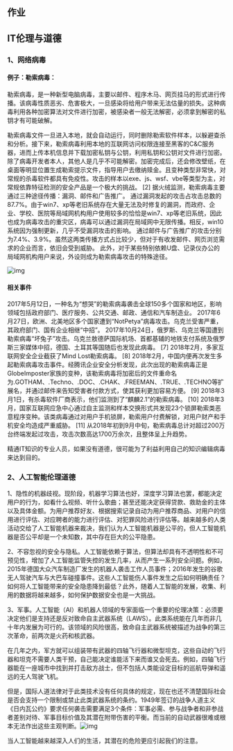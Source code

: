 ##  作业

## IT伦理与道德

###  1、网络病毒

####  例子：勒索病毒：

勒索病毒，是一种新型电脑病毒，主要以邮件、程序木马、网页挂马的形式进行传播。该病毒性质恶劣、危害极大，一旦感染将给用户带来无法估量的损失。这种病毒利用各种加密算法对文件进行加密，被感染者一般无法解密，必须拿到解密的私钥才有可能破解。

勒索病毒文件一旦进入本地，就会自动运行，同时删除勒索软件样本，以躲避查杀和分析。接下来，勒索病毒利用本地的互联网访问权限连接至黑客的C&C服务器，进而上传本机信息并下载加密私钥与公钥，利用私钥和公钥对文件进行加密。除了病毒开发者本人，其他人是几乎不可能解密。加密完成后，还会修改壁纸，在桌面等明显位置生成勒索提示文件，指导用户去缴纳赎金。且变种类型非常快，对常规的杀毒软件都具有免疫性。攻击的样本以exe、js、wsf、vbe等类型为主，对常规依靠特征检测的安全产品是一个极大的挑战。 [2] 
据火绒监测，勒索病毒主要通过三种途径传播：漏洞、邮件和广告推广。
通过漏洞发起的攻击占攻击总数的87.7%。由于win7、xp等老旧系统存在大量无法及时修复的漏洞，而政府、企业、学校、医院等局域网机构用户使用较多的恰恰是win7、xp等老旧系统，因此也成为病毒攻击的重灾区，病毒可以通过漏洞在局域网中无限传播。相反，win10系统因为强制更新，几乎不受漏洞攻击的影响。
通过邮件与广告推广的攻击分别为7.4%、3.9%。虽然这两类传播方式占比较少，但对于有收发邮件、网页浏览需求的企业而言，依旧会受到威胁。
此外，对于某些特别依赖U盘、记录仪办公的局域网机构用户来说，外设则成为勒索病毒攻击的特殊途径。

![img](https://gss2.bdstatic.com/-fo3dSag_xI4khGkpoWK1HF6hhy/baike/c0%3Dbaike80%2C5%2C5%2C80%2C26/sign=8596ba1cac8b87d6444fa34d6661435d/203fb80e7bec54e7005b1233b4389b504fc26a63.jpg)



####  相关事件

2017年5月12日，一种名为“想哭”的勒索病毒袭击全球150多个国家和地区，影响领域包括政府部门、医疗服务、公共交通、邮政、通信和汽车制造业。
2017年6月27日，欧洲、北美地区多个国家遭到“NotPetya”病毒攻击。乌克兰受害严重，其政府部门、国有企业相继“中招”。
2017年10月24日，俄罗斯、乌克兰等国遭到勒索病毒“坏兔子”攻击。乌克兰敖德萨国际机场、首都基辅的地铁支付系统及俄罗斯三家媒体中招，德国、土耳其等国随后也发现此病毒。 [7] 
2018年2月，多家互联网安全企业截获了Mind Lost勒索病毒。 [8] 
2018年2月，中国内便再次发生多起勒索病毒攻击事件。经腾讯企业安全分析发现，此次出现的勒索病毒正是GlobeImposter家族的变种，该勒索病毒将加密后的文件重命名为.GOTHAM、.Techno、.DOC、.CHAK、.FREEMAN、.TRUE、.TECHNO等扩展名，并通过邮件来告知受害者付款方式，使其获利更加容易方便。 [9] 
2018年3月1日，有杀毒软件厂商表示，他们监测到了“麒麟2.1”的勒索病毒。 [10] 
2018年3月，国家互联网应急中心通过自主监测和样本交换形式共发现23个锁屏勒索类恶意程序变种。该类病毒通过对用户手机锁屏，勒索用户付费解锁，对用户财产和手机安全均造成严重威胁。 [11] 
从2018年初到9月中旬，勒索病毒总计对超过200万台终端发起过攻击，攻击次数高达1700万余次，且整体呈上升趋势。

精通IT知识的专业人员，如果没有道德，很可能为了利益利用自己的知识编辑病毒来达到目的。

### 2、人工智能伦理道德

1、隐性的机器歧视。现阶段，机器学习算法也好，深度学习算法也罢，都能决定用户的行为，如看什么视频、听什么歌曲；甚至还能决定获得贷款、救助金的主体以及具体金额。为用户推荐好友、根据搜索记录自动为用户推荐商品、对用户的信用进行评估、对应聘者的能力进行评估、对犯罪风险进行评估等。越来越多的人类活动交给了人工智能机器来裁决，我们认为人工智能机器是公平的，但人工智能机器是否公平却是一个未知数，其中存在巨大的公平隐患。

2、不容忽视的安全与隐私。人工智能依赖于算法，但算法却具有不透明性和不可预见性，增加了人工智能监管失控的发生几率，从而产生一系列安全问题。例如，2015年德国大众汽车制造厂发生的机器人袭击工作人员事件；2016年发生的谷歌无人驾驶汽车与大巴车碰撞事件。这些人工智能伤人事件发生之后如何明确责任？如何将人工智能带来的安全隐患降到最低？此外，随着人工智能的发展，收集、利用的数据将越来越多，如何保护数据安全也是一大挑战。

3、军事。人工智能（AI）和机器人领域的专家面临一个重要的伦理决策：必须要决定他们是支持还是反对致命自主武器系统（LAWS）。此类系统能在几年而非几十年内发展为可行的。该领域的风险很高，致命自主武器系统被描述为战争的第三次革命，前两次是火药和核武器。

​    在几年之内，军方就可以组装带有武器的四轴飞行器和微型坦克，这些自动的飞行器和坦克不需要人类干预，自己能决定谁能活下来而谁又会死去。例如，四轴飞行器能在一座城市中找到并打击敌方战士，但不包括人类能设定目标的巡航导弹和遥远的无人驾驶飞机。

​    但是，国际人道法律对于此类技术没有任何具体的规定，现在也还不清楚国际社会是否会支持一个限制或禁止此类武器系统的条约。1949年签订的战争人道主义《日内瓦公约》要求任何袭击需要满足3个条件：军事必需、参与战争者和非参战者差别对待、军事目标价值及其潜在附带伤害的平衡。而当前的自动武器很难或根本无法作出这些主观判断。![img](https://timgsa.baidu.com/timg?image&quality=80&size=b9999_10000&sec=1542884110560&di=28908cd2dfdcee60f4c1e274d4534859&imgtype=0&src=http%3A%2F%2Fimg95.699pic.com%2Fphoto%2F50062%2F4783.jpg_wh860.jpg)





当人工智能越来越深入人们的生活，其潜在的危险更应引起我们的注意。